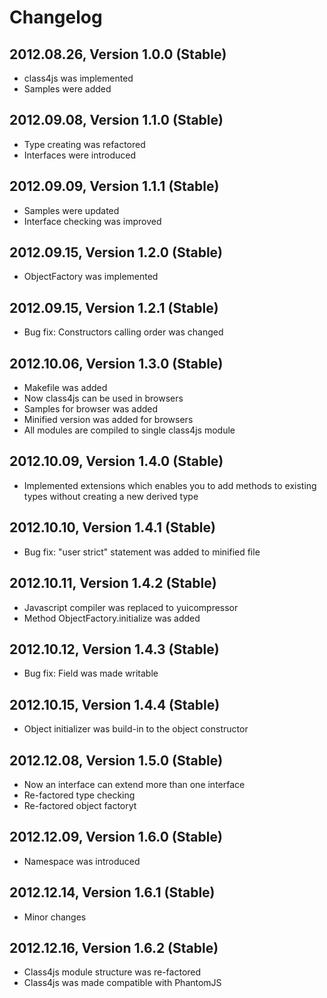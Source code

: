 # Changelog

## 2012.08.26, Version 1.0.0 (Stable)

* class4js was implemented
* Samples were added

## 2012.09.08, Version 1.1.0 (Stable)

* Type creating was refactored
* Interfaces were introduced

## 2012.09.09, Version 1.1.1 (Stable)

* Samples were updated
* Interface checking was improved

## 2012.09.15, Version 1.2.0 (Stable)

* ObjectFactory was implemented

## 2012.09.15, Version 1.2.1 (Stable)

* Bug fix: Constructors calling order was changed

## 2012.10.06, Version 1.3.0 (Stable)

* Makefile was added
* Now class4js can be used in browsers
* Samples for browser was added
* Minified version was added for browsers
* All modules are compiled to single class4js module

## 2012.10.09, Version 1.4.0 (Stable)

* Implemented extensions which enables you to add methods to existing types without creating a new derived type 

## 2012.10.10, Version 1.4.1 (Stable)

* Bug fix: "user strict" statement was added to minified file

## 2012.10.11, Version 1.4.2 (Stable)

* Javascript compiler was replaced to yuicompressor
* Method ObjectFactory.initialize was added

## 2012.10.12, Version 1.4.3 (Stable)

* Bug fix: Field was made writable

## 2012.10.15, Version 1.4.4 (Stable)

* Object initializer was build-in to the object constructor 

## 2012.12.08, Version 1.5.0 (Stable)

* Now an interface can extend more than one interface
* Re-factored type checking
* Re-factored object factoryt 

## 2012.12.09, Version 1.6.0 (Stable)

* Namespace was introduced

## 2012.12.14, Version 1.6.1 (Stable)

* Minor changes

## 2012.12.16, Version 1.6.2 (Stable)

* Class4js module structure was re-factored
* Class4js was made compatible with PhantomJS

